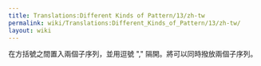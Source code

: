 ```yaml
---
title: Translations:Different Kinds of Pattern/13/zh-tw
permalink: wiki/Translations:Different_Kinds_of_Pattern/13/zh-tw/
layout: wiki
---
```


在方括號之間置入兩個子序列，並用逗號 ","
隔開。將可以同時撥放兩個子序列。
